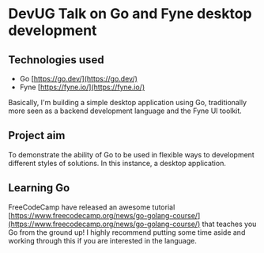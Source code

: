 # DevUG Talk on Go and Fyne desktop development

## Technologies used

- Go [https://go.dev/](https://go.dev/)
- Fyne [https://fyne.io/](https://fyne.io/)

Basically, I'm building a simple desktop application using Go, traditionally more seen as a backend development 
language and the Fyne UI toolkit.

## Project aim

To demonstrate the ability of Go to be used in flexible ways to development different styles of solutions. In this 
instance, a desktop application.

## Learning Go

FreeCodeCamp have released an awesome tutorial [https://www.freecodecamp.org/news/go-golang-course/](https://www.freecodecamp.org/news/go-golang-course/)
that teaches you Go from the ground up! I highly recommend putting some time aside and working through this if you are interested
in the language.
